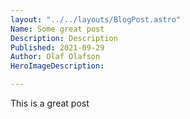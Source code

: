 ```yaml
---
layout: "../../layouts/BlogPost.astro"
Name: Some great post
Description: Description
Published: 2021-09-29
Author: Olaf Olafson
HeroImageDescription: 

---
```


This is a great post 
